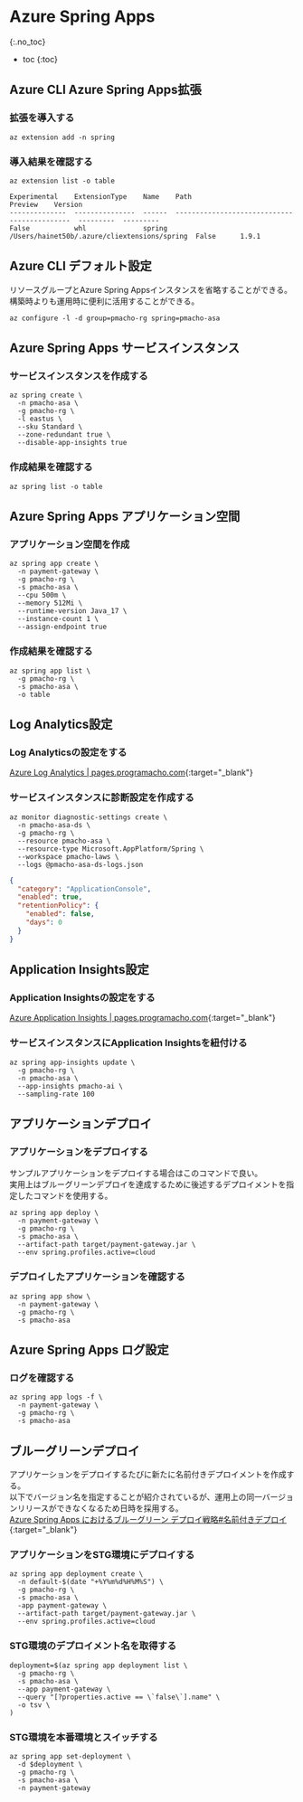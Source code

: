 # Azure Spring Apps
{:.no_toc}

* toc
{:toc}

## Azure CLI Azure Spring Apps拡張
### 拡張を導入する
```shell
az extension add -n spring
```

### 導入結果を確認する
```shell
az extension list -o table
```
```
Experimental    ExtensionType    Name    Path                                          Preview    Version
--------------  ---------------  ------  --------------------------------------------  ---------  ---------
False           whl              spring  /Users/hainet50b/.azure/cliextensions/spring  False      1.9.1
```

## Azure CLI デフォルト設定
リソースグループとAzure Spring Appsインスタンスを省略することができる。  
構築時よりも運用時に便利に活用することができる。
```shell
az configure -l -d group=pmacho-rg spring=pmacho-asa
```

## Azure Spring Apps サービスインスタンス
### サービスインスタンスを作成する
```shell
az spring create \
  -n pmacho-asa \
  -g pmacho-rg \
  -l eastus \
  --sku Standard \
  --zone-redundant true \
  --disable-app-insights true
```

### 作成結果を確認する
```shell
az spring list -o table
```

## Azure Spring Apps アプリケーション空間
### アプリケーション空間を作成
```shell
az spring app create \
  -n payment-gateway \
  -g pmacho-rg \
  -s pmacho-asa \
  --cpu 500m \
  --memory 512Mi \
  --runtime-version Java_17 \
  --instance-count 1 \
  --assign-endpoint true
```

### 作成結果を確認する
```shell
az spring app list \
  -g pmacho-rg \
  -s pmacho-asa \
  -o table
```

## Log Analytics設定
### Log Analyticsの設定をする
[Azure Log Analytics | pages.programacho.com](https://pages.programacho.com/azure/azure-log-analytics){:target="_blank"}

### サービスインスタンスに診断設定を作成する
```shell
az monitor diagnostic-settings create \
  -n pmacho-asa-ds \
  -g pmacho-rg \
  --resource pmacho-asa \
  --resource-type Microsoft.AppPlatform/Spring \
  --workspace pmacho-laws \
  --logs @pmacho-asa-ds-logs.json
```
```json:pmacho-asa-ds-logs.json
{
  "category": "ApplicationConsole",
  "enabled": true,
  "retentionPolicy": {
    "enabled": false,
    "days": 0
  }
}
```

## Application Insights設定
### Application Insightsの設定をする
[Azure Application Insights | pages.programacho.com](https://pages.programacho.com/azure/azure-application-insights){:target="_blank"}

### サービスインスタンスにApplication Insightsを紐付ける
```shell
az spring app-insights update \
  -g pmacho-rg \
  -n pmacho-asa \
  --app-insights pmacho-ai \
  --sampling-rate 100
```

## アプリケーションデプロイ
### アプリケーションをデプロイする
サンプルアプリケーションをデプロイする場合はこのコマンドで良い。  
実用上はブルーグリーンデプロイを達成するために後述するデプロイメントを指定したコマンドを使用する。
```shell
az spring app deploy \
  -n payment-gateway \
  -g pmacho-rg \
  -s pmacho-asa \
  --artifact-path target/payment-gateway.jar \
  --env spring.profiles.active=cloud
```

### デプロイしたアプリケーションを確認する
```shell
az spring app show \
  -n payment-gateway \
  -g pmacho-rg \
  -s pmacho-asa
```

## Azure Spring Apps ログ設定
### ログを確認する
```shell
az spring app logs -f \
  -n payment-gateway \
  -g pmacho-rg \
  -s pmacho-asa
```

## ブルーグリーンデプロイ
アプリケーションをデプロイするたびに新たに名前付きデプロイメントを作成する。  
以下でバージョン名を指定することが紹介されているが、運用上の同一バージョンリリースができなくなるため日時を採用する。  
[Azure Spring Apps におけるブルーグリーン デプロイ戦略#名前付きデプロイ](https://learn.microsoft.com/ja-jp/azure/spring-apps/concepts-blue-green-deployment-strategies#named-deployments){:target="_blank"}

### アプリケーションをSTG環境にデプロイする
```shell
az spring app deployment create \
  -n default-$(date "+%Y%m%d%H%M%S") \
  -g pmacho-rg \
  -s pmacho-asa \
  -app payment-gateway \
  --artifact-path target/payment-gateway.jar \
  --env spring.profiles.active=cloud
```

### STG環境のデプロイメント名を取得する
```shell
deployment=$(az spring app deployment list \
  -g pmacho-rg \
  -s pmacho-asa \
  --app payment-gateway \
  --query "[?properties.active == \`false\`].name" \
  -o tsv \
)
```

### STG環境を本番環境とスイッチする
```shell
az spring app set-deployment \
  -d $deployment \
  -g pmacho-rg \
  -s pmacho-asa \
  -n payment-gateway
```
